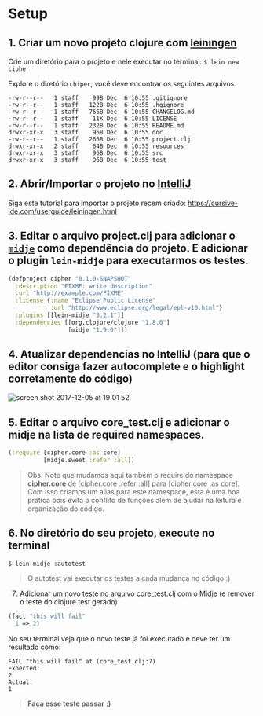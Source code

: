 
# Setup

## 1. Criar um novo projeto clojure com [leiningen](https://leiningen.org)

Crie um diretório para o projeto e nele executar no terminal:
`$ lein new cipher`

Explore o diretório `chiper`, você deve encontrar os seguintes arquivos

```
-rw-r--r--   1 staff    99B Dec  6 10:55 .gitignore
-rw-r--r--   1 staff   122B Dec  6 10:55 .hgignore
-rw-r--r--   1 staff   766B Dec  6 10:55 CHANGELOG.md
-rw-r--r--   1 staff    11K Dec  6 10:55 LICENSE
-rw-r--r--   1 staff   232B Dec  6 10:55 README.md
drwxr-xr-x   3 staff    96B Dec  6 10:55 doc
-rw-r--r--   1 staff   266B Dec  6 10:55 project.clj
drwxr-xr-x   2 staff    64B Dec  6 10:55 resources
drwxr-xr-x   3 staff    96B Dec  6 10:55 src
drwxr-xr-x   3 staff    96B Dec  6 10:55 test
```

## 2. Abrir/Importar o projeto no [IntelliJ](https://www.jetbrains.com/idea/download)

Siga este tutorial para importar o projeto recem criado: https://cursive-ide.com/userguide/leiningen.html


## 3. Editar o arquivo project.clj para adicionar o [`midje`](https://github.com/marick/Midje) como dependência do projeto. E adicionar o plugin `lein-midje` para executarmos os testes.

``` clojure
(defproject cipher "0.1.0-SNAPSHOT"
  :description "FIXME: write description"
  :url "http://example.com/FIXME"
  :license {:name "Eclipse Public License"
            :url "http://www.eclipse.org/legal/epl-v10.html"}
  :plugins [[lein-midje "3.2.1"]]
  :dependencies [[org.clojure/clojure "1.8.0"]
                 [midje "1.9.0"]])

```

## 4. Atualizar dependencias no IntelliJ (para que o editor consiga fazer autocomplete e o highlight corretamente do código)

![screen shot 2017-12-05 at 19 01 52](https://user-images.githubusercontent.com/1187561/33630613-252c3468-d9ef-11e7-8544-64096a70f20d.png)

## 5. Editar o arquivo core_test.clj e adicionar o midje na lista de required namespaces.

``` clojure
(:require [cipher.core :as core]
          [midje.sweet :refer :all])
```

> Obs. Note que mudamos aqui também o require do namespace **cipher.core** de [cipher.core :refer :all] para [cipher.core :as core].
Com isso criamos um alias para este namespace, esta é uma boa prática pois evita o conflito de funções além de ajudar na leitura e organização do código.

## 6. No diretório do seu projeto, execute no terminal 


`$ lein midje :autotest`

> O autotest vai executar os testes a cada mudança no código :) 

7) Adicionar um novo teste no arquivo core_test.clj com o Midje (e remover o teste do clojure.test gerado)
``` clojure
(fact "this will fail"
  1 => 2)

```

No seu terminal veja que o novo teste já foi executado e deve ter um resultado como:
```
FAIL "this will fail" at (core_test.clj:7)
Expected:
2
Actual:
1
```

> **Faça esse teste passar :)**

